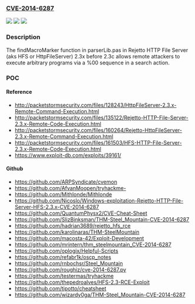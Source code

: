 ### [CVE-2014-6287](https://cve.mitre.org/cgi-bin/cvename.cgi?name=CVE-2014-6287)
![](https://img.shields.io/static/v1?label=Product&message=n%2Fa&color=blue)
![](https://img.shields.io/static/v1?label=Version&message=n%2Fa&color=blue)
![](https://img.shields.io/static/v1?label=Vulnerability&message=n%2Fa&color=brighgreen)

### Description

The findMacroMarker function in parserLib.pas in Rejetto HTTP File Server (aks HFS or HttpFileServer) 2.3x before 2.3c allows remote attackers to execute arbitrary programs via a %00 sequence in a search action.

### POC

#### Reference
- http://packetstormsecurity.com/files/128243/HttpFileServer-2.3.x-Remote-Command-Execution.html
- http://packetstormsecurity.com/files/135122/Rejetto-HTTP-File-Server-2.3.x-Remote-Code-Execution.html
- http://packetstormsecurity.com/files/160264/Rejetto-HttpFileServer-2.3.x-Remote-Command-Execution.html
- http://packetstormsecurity.com/files/161503/HFS-HTTP-File-Server-2.3.x-Remote-Code-Execution.html
- https://www.exploit-db.com/exploits/39161/

#### Github
- https://github.com/ARPSyndicate/cvemon
- https://github.com/AfvanMoopen/tryhackme-
- https://github.com/Mithlonde/Mithlonde
- https://github.com/Nicoslo/Windows-exploitation-Rejetto-HTTP-File-Server-HFS-2.3.x-CVE-2014-6287
- https://github.com/QuantumPhysx2/CVE-Cheat-Sheet
- https://github.com/SlizBinksman/THM-Steel_Mountain-CVE-2014-6287
- https://github.com/hadrian3689/rejetto_hfs_rce
- https://github.com/karolinaras/THM-SteelMountain
- https://github.com/macosta-42/Exploit-Development
- https://github.com/mrintern/thm_steelmountain_CVE-2014-6287
- https://github.com/oplogix/Helpful-Scripts
- https://github.com/refabr1k/oscp_notes
- https://github.com/rnbochsr/Steel_Mountain
- https://github.com/roughiz/cve-2014-6287.py
- https://github.com/testermas/tryhackme
- https://github.com/thepedroalves/HFS-2.3-RCE-Exploit
- https://github.com/tipotto/cheatsheet
- https://github.com/wizardy0ga/THM-Steel_Mountain-CVE-2014-6287

